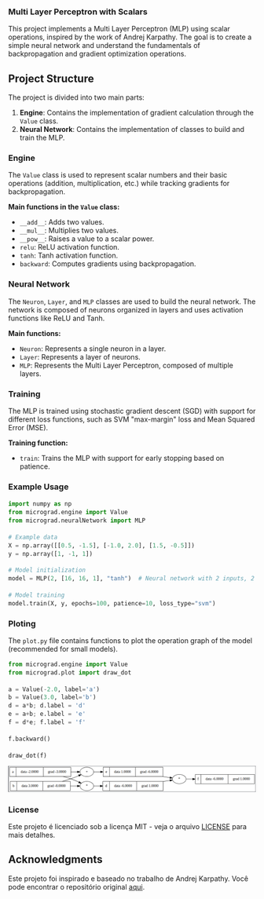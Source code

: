 ### Multi Layer Perceptron with Scalars

This project implements a Multi Layer Perceptron (MLP) using scalar operations, inspired by the work of Andrej Karpathy. The goal is to create a simple neural network and understand the fundamentals of backpropagation and gradient optimization operations.

## Project Structure

The project is divided into two main parts:

1. **Engine**: Contains the implementation of gradient calculation through the `Value` class.
2. **Neural Network**: Contains the implementation of classes to build and train the MLP.

### Engine

The `Value` class is used to represent scalar numbers and their basic operations (addition, multiplication, etc.) while tracking gradients for backpropagation.

**Main functions in the `Value` class:**

- `__add__`: Adds two values.
- `__mul__`: Multiplies two values.
- `__pow__`: Raises a value to a scalar power.
- `relu`: ReLU activation function.
- `tanh`: Tanh activation function.
- `backward`: Computes gradients using backpropagation.

### Neural Network

The `Neuron`, `Layer`, and `MLP` classes are used to build the neural network. The network is composed of neurons organized in layers and uses activation functions like ReLU and Tanh.

**Main functions:**

- `Neuron`: Represents a single neuron in a layer.
- `Layer`: Represents a layer of neurons.
- `MLP`: Represents the Multi Layer Perceptron, composed of multiple layers.

### Training

The MLP is trained using stochastic gradient descent (SGD) with support for different loss functions, such as SVM "max-margin" loss and Mean Squared Error (MSE).

**Training function:**

- `train`: Trains the MLP with support for early stopping based on patience.

### Example Usage

```python
import numpy as np
from micrograd.engine import Value
from micrograd.neuralNetwork import MLP

# Example data
X = np.array([[0.5, -1.5], [-1.0, 2.0], [1.5, -0.5]])
y = np.array([1, -1, 1])

# Model initialization
model = MLP(2, [16, 16, 1], "tanh")  # Neural network with 2 inputs, 2 hidden layers of 16 neurons each, and 1 output

# Model training
model.train(X, y, epochs=100, patience=10, loss_type="svm")
```

### Ploting

The `plot.py` file contains functions to plot the operation graph of the model (recommended for small models).

```python
from micrograd.engine import Value
from micrograd.plot import draw_dot

a = Value(-2.0, label='a')
b = Value(3.0, label='b')
d = a*b; d.label = 'd'
e = a+b; e.label = 'e'
f = d*e; f.label = 'f'

f.backward()

draw_dot(f)
```

![Model Operation Graph](model.png)

### License

Este projeto é licenciado sob a licença MIT - veja o arquivo [LICENSE](LICENSE) para mais detalhes.

## Acknowledgments

Este projeto foi inspirado e baseado no trabalho de Andrej Karpathy. Você pode encontrar o repositório original [aqui](https://github.com/karpathy/micrograd).

